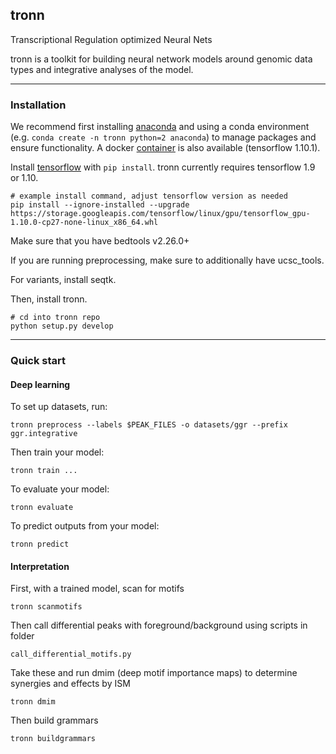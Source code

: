 ## tronn
Transcriptional Regulation optimized Neural Nets

tronn is a toolkit for building neural network models around genomic data types and integrative analyses of the model.

---
### Installation

We recommend first installing [anaconda](https://docs.anaconda.com/anaconda/install/) and using a conda environment (e.g. `conda create -n tronn python=2 anaconda`) to manage packages and ensure functionality. A docker [container](https://hub.docker.com/r/dskim89/tronn) is also available (tensorflow 1.10.1).

Install [tensorflow](https://www.tensorflow.org/install/pip) with `pip install`. tronn currently requires tensorflow 1.9 or 1.10.

```
# example install command, adjust tensorflow version as needed
pip install --ignore-installed --upgrade https://storage.googleapis.com/tensorflow/linux/gpu/tensorflow_gpu-1.10.0-cp27-none-linux_x86_64.whl
```

Make sure that you have bedtools v2.26.0+

If you are running preprocessing, make sure to additionally have ucsc_tools.

For variants, install seqtk.

Then, install tronn.

```
# cd into tronn repo
python setup.py develop
```

---
### Quick start


#### Deep learning

To set up datasets, run:
```
tronn preprocess --labels $PEAK_FILES -o datasets/ggr --prefix ggr.integrative
```

Then train your model:
```
tronn train ...
```

To evaluate your model:
```
tronn evaluate
```

To predict outputs from your model:
```
tronn predict
```

#### Interpretation

First, with a trained model, scan for motifs
```
tronn scanmotifs
```

Then call differential peaks with foreground/background using scripts in folder
```
call_differential_motifs.py
```

Take these and run dmim (deep motif importance maps) to determine synergies and effects by ISM
```
tronn dmim
```

Then build grammars
```
tronn buildgrammars
```